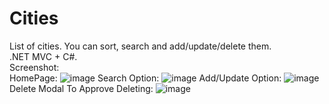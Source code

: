 # Cities
List of cities. You can sort, search and add/update/delete them. <br/>
.NET MVC + C#. <br/>
Screenshot:<br/>
HomePage:
![image](https://github.com/ShenkarMichal/Cities/assets/120050118/07a129e2-679e-473b-8ca6-d69f1933be00)
Search Option:
![image](https://github.com/ShenkarMichal/Cities/assets/120050118/b0433015-8167-4615-b4c4-32f9a2f52206)
Add/Update Option:
![image](https://github.com/ShenkarMichal/Cities/assets/120050118/cf5b5c95-2159-4d76-946d-0d660398819b)
Delete Modal To Approve Deleting:
![image](https://github.com/ShenkarMichal/Cities/assets/120050118/5b9fce0f-bd27-492a-b017-83fdac97e807)




